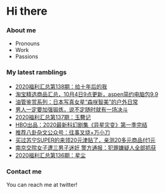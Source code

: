 # Hi there 

### About me
- Pronouns
- Work
- Passions 

### My latest ramblings
<!-- BLOGPOSTS:START -->
- [2020福利汇总第138期：给十年后的我](https://fuliba2020.net/2020138.html)
- [淘宝精选商品汇总，10月4日9点更新，aspen简约电脑包9.9](https://fuliba2020.net/99.html)
- [油管鉴赏系列：日本写真女星“森咲智美”的户外日常](https://fuliba2020.net/tomomi-morisaki.html)
- [男人一定要加强锻炼，说不定随时就有一场决斗](https://fuliba2020.net/douou.html)
- [2020福利汇总第137期：玉簪记](https://fuliba2020.net/2020137.html)
- [HBO出品：2020最新科幻剧集《异星灾变》第一季完结](https://fuliba2020.net/raised-by-wolves.html)
- [推荐八卦杂文公众号：往事叉烧+万小刀](https://fuliba2020.net/wangshichashao.html)
- [买过苏宁SUPER的来领20元津贴了，亲测20多元商品付1元](https://fuliba2020.net/super2020.html)
- [南京交院女子遭三男子迷奸 警方通报：犯罪嫌疑人全部抓获](https://fuliba2020.net/nanjingjiaoyuan.html)
- [2020福利汇总第136期：星尘](https://fuliba2020.net/2020136.html)
<!-- BLOGPOSTS:END -->

### Contact me
You can reach me at twitter!

